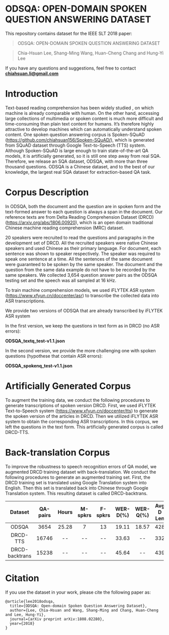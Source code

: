 
# ODSQA: OPEN-DOMAIN SPOKEN QUESTION ANSWERING DATASET

This repository contains dataset for the IEEE SLT 2018 paper:
> ODSQA: OPEN-DOMAIN SPOKEN QUESTION ANSWERING DATASET

> Chia-Hsuan Lee, Shang-Ming Wang, Huan-Cheng Chang and Hung-Yi Lee

If you have any questions and suggestions, feel free to contact **chiahsuan.li@gmail.com**

# Introduction
Text-based reading comprehension has been widely studied , on which machine is already comparable with human. On the other hand, accessing large collections of multimedia or spoken content is much more difficult and time-consuming than plain text content for humans. It’s therefore highly attractive to develop machines
which can automatically understand spoken content. 
One spoken question answering corpus is Spoken-SQuAD (https://github.com/chiahsuan156/Spoken-SQuAD/), which is generated from SQuAD dataset through Google Text-to-Speech (TTS) system. Although Spoken-SQuAD is large enough to train state-of-the-art QA models, it is artificially generated, so it is still one step away from real SQA. Therefore, we release an SQA dataset, ODSQA, with more than three thousand questions. ODSQA is a Chinese dataset, and  to the best of our knowledge, the largest real SQA dataset for extraction-based QA task. 

# Corpus Description
In ODSQA, both the document and the question are in spoken form and the text-formed answer to each question is always a span in the document. Our reference texts are from Delta Reading Comprehension Dataset (DRCD)(https://arxiv.org/abs/1806.00920), which is an open domain traditional Chinese machine reading comprehension (MRC) dataset. 

20 speakers were recruited to read the questions and paragraphs in the development set of DRCD. All the recruited speakers were native Chinese speakers and used Chinese as their primary language. For document, each sentence was shown to speaker respectively. The speaker was required to speak one sentence at a time. All the sentences of the same document were guaranteed to be spoken by the same speaker. The document and the question from the same data example do not have to be recorded by the same speakers.
We collected 3,654 question answer pairs as the ODSQA testing set and the speech was all sampled at 16 kHz.

To train machine comprehension models, we used iFLYTEK ASR system (https://www.xfyun.cn/doccenter/asr) to transcribe the collected data into ASR transcriptions.

We provide two versions of ODSQA that are already transcribed by iFLYTEK ASR system

In the first version, we keep the questions in text form as in DRCD (no ASR errors):

**ODSQA_textq_test-v1.1.json**

In the second version, we provide the more challenging one with spoken questions (hypothese that contain ASR errors):

**ODSQA_spokenq_test-v1.1.json**


#  Artificially Generated Corpus
To augment the training data, we conduct the following procedures to generate transcriptions of spoken version DRCD. First, we used iFLYTEK Text-to-Speech system (https://www.xfyun.cn/doccenter/tts) to generate the spoken version of the articles in DRCD. Then we utilized iFLYTEK ASR system to obtain the corresponding ASR transcriptions. In this corpus, we left the questions in the text form. This artificially generated corpus is called DRCD-TTS.

#  Back-translation Corpus
To improve the robustness to speech recognition errors of QA model, we augmented DRCD training dataset with back-translation. We conduct the following procedures to generate an augmented training set. First, the DRCD training set is translated using Google Translation system into English. Then this set is translated back into Chinese through Google Translation system. This resulting dataset is called DRCD-backtrans.


|Dataset| QA-pairs   | Hours      | M-spkrs  | F-spkrs  | WER-D(%)  | WER-Q(%)  | Avg D Len  | AvgQ Len  | 
|:---------:|:---------: |:--------:| :--------:| :--------:|:--------:|:--------:|:--------:|:--------:|
|ODSQA| 3654| 25.28|7|13|19.11|18.57|428|22|
|DRCD-TTS|16746|--|--|--|33.63|--|332|20|
|DRCD-backtrans|15238|--|--|--|45.64|--|439|20|

# Citation
If you use the dataset in your work, please cite the following paper as:

```
@article{lee2018odsqa,
  title={ODSQA: Open-domain Spoken Question Answering Dataset},
  author={Lee, Chia-Hsuan and Wang, Shang-Ming and Chang, Huan-Cheng and Lee, Hung-Yi},
  journal={arXiv preprint arXiv:1808.02280},
  year={2018}
}
```
